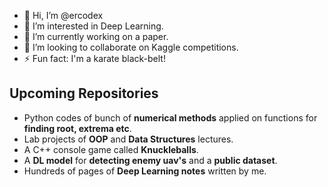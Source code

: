 - 👋 Hi, I’m @ercodex
- 👀 I’m interested in Deep Learning.
- 🌱 I’m currently working on a paper.
- 💞️ I’m looking to collaborate on Kaggle competitions.
- ⚡ Fun fact: I'm a karate black-belt!

## Upcoming Repositories
- Python codes of bunch of **numerical methods** applied on functions for **finding root, extrema etc**.
- Lab projects of **OOP** and **Data Structures** lectures.
- A C++ console game called **Knuckleballs**.
- A **DL model** for **detecting enemy uav's** and a **public dataset**.
- Hundreds of pages of **Deep Learning notes** written by me.
